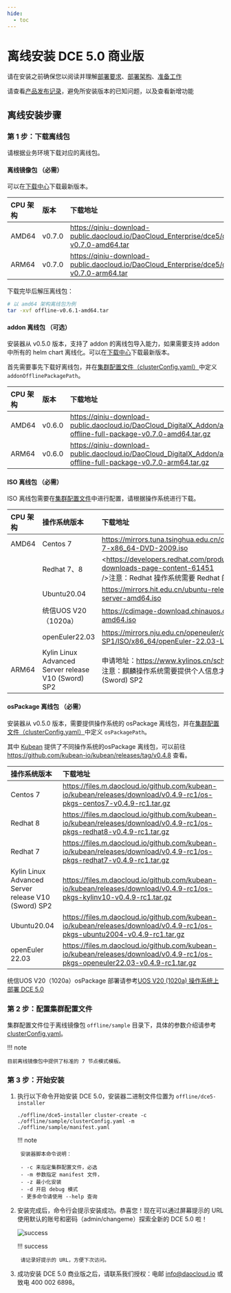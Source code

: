 ```yaml
---
hide:
  - toc
---
```


# 离线安装 DCE 5.0 商业版

请在安装之前确保您以阅读并理解[部署要求](deploy-requirements.md)、[部署架构](deploy-arch.md)、[准备工作](prepare.md)

请查看[产品发布记录](../release-notes.md)，避免所安装版本的已知问题，以及查看新增功能

## 离线安装步骤

### 第 1 步：下载离线包

请根据业务环境下载对应的离线包。

#### 离线镜像包 （必需）

可以在[下载中心](https://docs.daocloud.io/download/dce5/)下载最新版本。

| CPU 架构 | 版本   | 下载地址                                                     |
| :------- | :----- | :----------------------------------------------------------- |
| AMD64    | v0.7.0 | <https://qiniu-download-public.daocloud.io/DaoCloud_Enterprise/dce5/offline-v0.7.0-amd64.tar> |
| ARM64    | v0.7.0 | <https://qiniu-download-public.daocloud.io/DaoCloud_Enterprise/dce5/offline-v0.7.0-arm64.tar> |

下载完毕后解压离线包：

```bash
# 以 amd64 架构离线包为例
tar -xvf offline-v0.6.1-amd64.tar
```

#### addon 离线包 （可选）

安装器从 v0.5.0 版本，支持了 addon 的离线包导入能力，如果需要支持 addon 中所有的 helm chart 离线化。可以在[下载中心](https://docs.daocloud.io/download/dce5/)下载最新版本。

首先需要事先下载好离线包，并在[集群配置文件（clusterConfig.yaml）](./cluster-config.md)中定义 `addonOfflinePackagePath`。

| CPU 架构 | 版本   | 下载地址                                                     |
| :------- | :----- | :----------------------------------------------------------- |
| AMD64    | v0.6.0 | <https://qiniu-download-public.daocloud.io/DaoCloud_DigitalX_Addon/addon-offline-full-package-v0.7.0-amd64.tar.gz> |
| ARM64    | v0.6.0 | <https://qiniu-download-public.daocloud.io/DaoCloud_DigitalX_Addon/addon-offline-full-package-v0.7.0-arm64.tar.gz> |

#### ISO 离线包 （必需）

ISO 离线包需要在[集群配置文件](./cluster-config.md)中进行配置，请根据操作系统进行下载。

| CPU 架构 | 操作系统版本                                        | 下载地址                                                     |
| :------- | :-------------------------------------------------- | :----------------------------------------------------------- |
| AMD64    | Centos 7                                            | <https://mirrors.tuna.tsinghua.edu.cn/centos/7.9.2009/isos/x86_64/CentOS-7-x86_64-DVD-2009.iso> |
|          | Redhat 7、8                                         | <https://developers.redhat.com/products/rhel/download#assembly-field-downloads-page-content-61451<br> />注意：Redhat 操作系统需要 Redhat 的账号才可以下载 |
|          | Ubuntu20.04                                         | <https://mirrors.hit.edu.cn/ubuntu-releases/20.04.5/ubuntu-20.04.5-live-server-amd64.iso> |
|          | 统信UOS V20（1020a）                                | <https://cdimage-download.chinauos.com/uniontechos-server-20-1020a-amd64.iso> |
|          | openEuler22.03                                      | <https://mirrors.nju.edu.cn/openeuler/openEuler-22.03-LTS-SP1/ISO/x86_64/openEuler-22.03-LTS-SP1-x86_64-dvd.iso> |
| ARM64    | Kylin Linux Advanced Server release V10 (Sword) SP2 | 申请地址：<https://www.kylinos.cn/scheme/server/1.html> <br />注意：麒麟操作系统需要提供个人信息才能下载使用，下载时请选择 V10 (Sword) SP2 |

#### osPackage 离线包 （必需）

安装器从 v0.5.0 版本，需要提供操作系统的 osPackage 离线包，并在[集群配置文件（clusterConfig.yaml）](./cluster-config.md)中定义 `osPackagePath`。

其中 [Kubean](https://github.com/kubean-io/kubean) 提供了不同操作系统的osPackage 离线包，可以前往 <https://github.com/kubean-io/kubean/releases/tag/v0.4.8> 查看。

| 操作系统版本                                        | 下载地址                                                     |
| :-------------------------------------------------- | :----------------------------------------------------------- |
| Centos 7                                            | <https://files.m.daocloud.io/github.com/kubean-io/kubean/releases/download/v0.4.9-rc1/os-pkgs-centos7-v0.4.9-rc1.tar.gz> |
| Redhat 8                                            | <https://files.m.daocloud.io/github.com/kubean-io/kubean/releases/download/v0.4.9-rc1/os-pkgs-redhat8-v0.4.9-rc1.tar.gz> |
| Redhat 7                                            | <https://files.m.daocloud.io/github.com/kubean-io/kubean/releases/download/v0.4.9-rc1/os-pkgs-redhat7-v0.4.9-rc1.tar.gz> |
| Kylin Linux Advanced Server release V10 (Sword) SP2 | <https://files.m.daocloud.io/github.com/kubean-io/kubean/releases/download/v0.4.9-rc1/os-pkgs-kylinv10-v0.4.9-rc1.tar.gz> |
| Ubuntu20.04                                         | <https://files.m.daocloud.io/github.com/kubean-io/kubean/releases/download/v0.4.9-rc1/os-pkgs-ubuntu2004-v0.4.9-rc1.tar.gz> |
| openEuler 22.03                                     | <https://files.m.daocloud.io/github.com/kubean-io/kubean/releases/download/v0.4.9-rc1/os-pkgs-openeuler22.03-v0.4.9-rc1.tar.gz> |

统信UOS V20（1020a）osPackage 部署请参考[UOS V20 (1020a) 操作系统上部署 DCE 5.0](../os-install/uos-v20-install-dce5.0.md)

### 第 2 步：配置集群配置文件

集群配置文件位于离线镜像包 `offline/sample` 目录下，具体的参数介绍请参考 [clusterConfig.yaml](cluster-config.md)。

!!! note

    目前离线镜像包中提供了标准的 7 节点模式模板。

### 第 3 步：开始安装

1. 执行以下命令开始安装 DCE 5.0，安装器二进制文件位置为 `offline/dce5-installer`

    ```shell
    ./offline/dce5-installer cluster-create -c ./offline/sample/clusterConfig.yaml -m ./offline/sample/manifest.yaml
    ```

    !!! note

        安装器脚本命令说明：
        
        - -c 来指定集群配置文件，必选
        - -m 参数指定 manifest 文件，
        - -z 最小化安装
        - -d 开启 debug 模式
        - 更多命令请使用 --help 查询

1. 安装完成后，命令行会提示安装成功。恭喜您！现在可以通过屏幕提示的 URL 使用默认的账号和密码（admin/changeme）探索全新的 DCE 5.0 啦！

    ![success](https://docs.daocloud.io/daocloud-docs-images/docs/install/images/success.png)

    !!! success

        请记录好提示的 URL，方便下次访问。

1. 成功安装 DCE 5.0 商业版之后，请联系我们授权：电邮 info@daocloud.io 或致电 400 002 6898。
